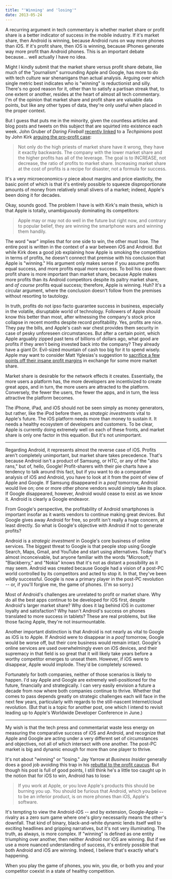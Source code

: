 ```yaml
---
title: "'Winning' and 'losing'"
date: 2013-05-24
---
```


A recurring argument in tech commentary is whether market share or profit share is a better indicator of success in the mobile industry. If it's market share, then Android is winning, because Android runs on way more phones than iOS. If it's profit share, then iOS is winning, because iPhones generate way more profit than Android phones. This is an important debate because... well actually I have no idea.

Might I kindly submit that the market share versus profit share debate, like much of the "journalism" surrounding Apple and Google, has more to do with tech culture war shenanigans than actual analysis. Arguing over which single metric best indicates who is "winning" is reductionist and silly. There's no good reason for it, other than to satisfy a partisan streak that, to one extent or another, resides at the heart of almost all tech commentary. I'm of the opinion that market share and profit share are valuable data points, but like any other types of data, they're only useful when placed in the proper context. 

But I guess that puts me in the minority, given the countless articles and blog posts and tweets on this subject that are squirted into existence each week. John Gruber of *Daring Fireball* [recently linked][df] to a *Techpinions* post by John Kirk [arguing the pro-profit case][kirk]:

> Not only do the high priests of market share have it wrong, they have it exactly backwards. The company with the lower market share and the higher profits has all of the leverage. The goal is to INCREASE, not decrease, the ratio of profits to market share. Increasing market share at the cost of profits is a recipe for disaster, not a formula for success.

It's a very microeconomics-y piece about margins and price elasticity, the basic point of which is that it's entirely possible to squeeze disproportionate amounts of money from relatively small slivers of a market; indeed, Apple's been doing it for decades.

Okay, sounds good. The problem I have is with Kirk's main thesis, which is that Apple is totally, unambiguously dominating its competitors:

> Apple may or may not do well in the future but right now, and contrary to popular belief, they are winning the smartphone wars and winning them handily.

The word "war" implies that for one side to win, the other must lose. The entire post is written in the context of a war between iOS and Android. But while Kirk does a good job explaining how Apple is smoking the competition in terms of profits, he doesn't connect that premise with his conclusion that Apple is "winning." His argument only makes sense if you assume profits equal success, and more profits equal more success. To boil his case down: profit share is more important than market share, because Apple makes more profits than its Android competitors despite its paltry market share, and *of course* profits equal success; therefore, Apple is winning. Huh? It's a circular argument, where the conclusion doesn't follow from the premises without resorting to tautology.

In truth, profits do not ipso facto guarantee success in business, especially in the volatile, disruptable world of technology. Followers of Apple should know this better than most, after witnessing the company's stock price collapse in recent months despite record profitability. Yes, profits are nice. They pay the bills, and Apple's cash war chest provides them security in case of pesky unforeseen circumstances. But after a certain point, which Apple arguably zipped past tens of billions of dollars ago, what good are profits if they aren't being invested back into the company?  They already have a giant Dr. Evil-sized mountain of cash too big for it to spend wisely. Apple may want to consider Matt Yglesias's suggestion to [sacrifice a few points off their insane profit margins][yglesias] in exchange for some more market share.

Market share is desirable for the network effects it creates. Essentially, the more users a platform has, the more developers are incentivized to create great apps, and in turn, the more users are attracted to the platform. Conversely, the fewer the users, the fewer the apps, and in turn, the less attractive the platform becomes.

The iPhone, iPad, and iOS should not be seen simply as money generators, but rather, like the iPod before them, as *strategic investments* vital to Apple's future. The iOS platform needs more than money to sustain it. It needs a healthy ecosystem of developers and customers. To be clear, Apple is currently doing extremely well on each of these fronts, and market share is only one factor in this equation. But it's not unimportant.

***

Regarding Android, it represents almost the reverse case of iOS. Profits aren't completely unimportant, but market share takes precedence. That's because Android isn't a product of Samsung, or HTC, or any of the "also rans," but of, hello, Google! Profit-sharers with their pie charts have a tendency to talk around this fact, but if you want to do a comparative analysis of iOS and Android, you have to look at it from the point of view of Apple and Google. If Samsung disappeared in a *poof* tomorrow, Android would live on; one or more other phone vendors would simply take its place. If Google disappeared, however, Android would cease to exist as we know it. Android is clearly a Google endeavor.

From Google's perspective, the profitability of Android smartphones is important insofar as it wants vendors to continue making great devices. But Google gives away Android for free, so profit isn't really a huge concern, at least directly. So what is Google's objective with Android if not to generate profits? 

Android is a *strategic investment* in Google's core business of online services. The biggest threat to Google is that people stop using Google Search, Maps, Gmail, and YouTube and start using alternatives. Today that's almost inconceivable, but anyone familiar with the words "Microsoft," "Blackberry," and "Nokia" knows that it's not as distant a possibility as it may seem. Android was created because Google had a vision of a post-PC world controlled by its competitors and acted to stop it. In that, they've been wildly successful. Google is now a primary player in the post-PC revolution -- or, if you'll forgive me, the game of phones. (I'm so sorry.)

Most of Android's challenges are unrelated to profit or market share. Why do all the best apps continue to be developed for iOS first, despite Android's larger market share? Why does it lag behind iOS in customer loyalty and satisfaction? Why hasn't Android's success on phones translated to more success in tablets? These are real problems, but like those facing Apple, they're not insurmountable.

Another important distinction is that Android is not nearly as vital to Google as iOS is to Apple. If Android were to disappear in a *poof* tomorrow, Google would be worse off, but their core business would remain intact. Google's online services are used overwhelmingly even on iOS devices, and their supremacy in that field is so great that it will likely take years before a worthy competitor emerges to unseat them. However, if iOS were to disappear, Apple would implode. They'd be completely screwed.

Fortunately for both companies, neither of those scenarios is likely to happen. I'd say Apple and Google are extremely well-positioned for the future, financially and strategically. I can very easily envision a future a decade from now where both companies continue to thrive. Whether that comes to pass depends greatly on strategic challenges each will face in the next few years, particularly with regards to the still-nascent Internet/cloud revolution. (But that is a topic for another post, one which I intend to revisit leading up to Apple's Worldwide Developer Conference in June.)

***

My wish is that the tech press and commentariat waste less energy on measuring the comparative success of iOS and Android, and recognize that Apple and Google are acting under a very different set of circumstances and objectives, not all of which intersect with one another. The post-PC market is big and dynamic enough for more than one player to thrive.

It's not about "winning" or "losing." Jay Yarrow at *Business Insider* generally does a good job avoiding this trap in his [rebuttal to the profit caucus][yarrow]. But though his post is full of good points, I still think he's a little too caught up in the notion that for iOS to win, Android has to lose:

> If you work at Apple, or you love Apple's products this should be burning you up. You should be furious that Android, which you believe to be an inferior product, is on more phones than iOS, Apple's software.

It's tempting to view the Android-iOS -- and by extension, Google-Apple -- rivalry as a zero sum game where one's glory necessarily means the other's downfall. That kind of binary, black-and-white dynamic lends itself well to exciting headlines and gripping narratives, but it's not very illuminating. The truth, as always, is more complex. If "winning" is defined as one entity triumphing over another, then neither Android nor iOS are winning. But if we use a more nuanced understanding of success, it's entirely possible that both Android and iOS are winning. Indeed, I believe that's exactly what's happening.

When you play the game of phones, you win, you die, or both you and your competitor coexist in a state of healthy competition.

[kirk]: http://techpinions.com/androids-market-share-is-literally-a-joke/16709
[df]: http://daringfireball.net/linked/2013/05/23/market-share-joke
[yglesias]: http://www.slate.com/blogs/moneybox/2013/04/16/mac_profits_are_high_too_high.html
[yarrow]: http://www.businessinsider.com/apples-incredible-profits-and-small-market-share-2013-5